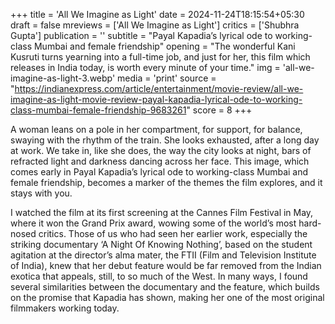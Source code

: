 +++
title = 'All We Imagine as Light'
date = 2024-11-24T18:15:54+05:30
draft = false
mreviews = ['All We Imagine as Light']
critics = ['Shubhra Gupta']
publication = ''
subtitle = "Payal Kapadia’s lyrical ode to working-class Mumbai and female friendship"
opening = "The wonderful Kani Kusruti turns yearning into a full-time job, and just for her, this film which releases in India today, is worth every minute of your time."
img = 'all-we-imagine-as-light-3.webp'
media = 'print'
source = "https://indianexpress.com/article/entertainment/movie-review/all-we-imagine-as-light-movie-review-payal-kapadia-lyrical-ode-to-working-class-mumbai-female-friendship-9683261"
score = 8
+++

A woman leans on a pole in her compartment, for support, for balance, swaying with the rhythm of the train. She looks exhausted, after a long day at work. We take in, like she does, the way the city looks at night, bars of refracted light and darkness dancing across her face. This image, which comes early in Payal Kapadia’s lyrical ode to working-class Mumbai and female friendship, becomes a marker of the themes the film explores, and it stays with you.

I watched the film at its first screening at the Cannes Film Festival in May, where it won the Grand Prix award, wowing some of the world’s most hard-nosed critics. Those of us who had seen her earlier work, especially the striking documentary ‘A Night Of Knowing Nothing’, based on the student agitation at the director’s alma mater, the FTII (Film and Television Institute of India), knew that her debut feature would be far removed from the Indian exotica that appeals, still, to so much of the West. In many ways, I found several similarities between the documentary and the feature, which builds on the promise that Kapadia has shown, making her one of the most original filmmakers working today.

